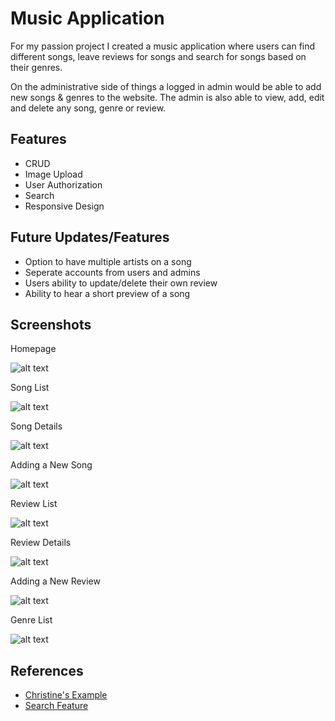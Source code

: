 # Music Application

For my passion project I created a music application where 
users can find different songs, leave reviews for songs and search for songs based on their genres.

On the administrative side of things a logged in admin would be able to add new songs & genres to the website. The admin is also able to
view, add, edit and delete any song, genre or review. 

## Features 
* CRUD 
* Image Upload
* User Authorization
* Search 
* Responsive Design 

## Future Updates/Features
* Option to have multiple artists on a song
* Seperate accounts from users and admins 
* Users ability to update/delete their own review
* Ability to hear a short preview of a song 

## Screenshots
Homepage

![alt text](https://github.com/justin-abante/HTTP5204_PassionProject_MusicApp/blob/main/screenshots/homepage.PNG "Home Page")

Song List

![alt text](https://github.com/justin-abante/HTTP5204_PassionProject_MusicApp/blob/main/screenshots/songList.PNG "Song List")

Song Details

![alt text](https://github.com/justin-abante/HTTP5204_PassionProject_MusicApp/blob/main/screenshots/songDetails.PNG "Song Details")

Adding a New Song

![alt text](https://github.com/justin-abante/HTTP5204_PassionProject_MusicApp/blob/main/screenshots/newSong.PNG "Song Details")

Review List

![alt text](https://github.com/justin-abante/HTTP5204_PassionProject_MusicApp/blob/main/screenshots/reviewList.PNG "Review List")

Review Details

![alt text](https://github.com/justin-abante/HTTP5204_PassionProject_MusicApp/blob/main/screenshots/reviewDetails.PNG "Review Details")

Adding a New Review

![alt text](https://github.com/justin-abante/HTTP5204_PassionProject_MusicApp/blob/main/screenshots/newReview.PNG "New Review")

Genre List

![alt text](https://github.com/justin-abante/HTTP5204_PassionProject_MusicApp/blob/main/screenshots/genreList.PNG "Genre List")

## References 

- [Christine's Example](https://github.com/christinebittle/ZooApplication_5)
- [Search Feature](https://www.youtube.com/watch?v=Slw-gs2vcWo&t=623s)

